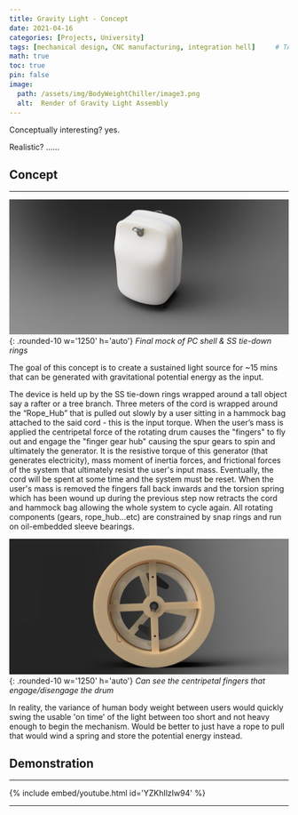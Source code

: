```yaml
---
title: Gravity Light - Concept 
date: 2021-04-16 
categories: [Projects, University]
tags: [mechanical design, CNC manufacturing, integration hell]     # TAG names should always be lowercase
math: true
toc: true
pin: false
image:
  path: /assets/img/BodyWeightChiller/image3.png
  alt:  Render of Gravity Light Assembly
---
```


Conceptually interesting? yes.


Realistic? ......


## Concept
___
![Mock up of BodyWeightChilla](/assets/img/BodyWeightChiller/image11.png){: .rounded-10 w='1250' h='auto'}
_Final mock of PC shell & SS tie-down rings_


The goal of this concept is to create a sustained light source for ~15 mins that can be generated with gravitational potential energy as the input.


The device is held up by the SS tie-down rings wrapped around a tall object say a rafter or a tree branch. Three meters of the cord is wrapped around the “Rope_Hub” that is pulled out slowly by a user sitting in a hammock bag attached to the said cord - this is the input torque. When the user’s mass is applied the centripetal force of the rotating drum causes the "fingers" to fly out and engage the "finger gear hub" causing the spur gears to spin and ultimately the generator. It is the resistive torque of this generator (that generates electricity), mass moment of inertia forces, and frictional forces of the system that ultimately resist the user's input mass. Eventually, the cord will be spent at some time and the system must be reset. When the user's mass is removed the fingers fall back inwards and the torsion spring which has been wound up during the previous step now retracts the cord and hammock bag allowing the whole system to cycle again. All rotating components (gears, rope_hub...etc) are constrained by snap rings and run on oil-embedded sleeve bearings.


![Finger Gear Assembly](/assets/img/BodyWeightChiller/image4.png){: .rounded-10 w='1250' h='auto'}
_Can see the centripetal fingers that engage/disengage the drum_


In reality, the variance of human body weight between users would quickly swing the usable 'on time' of the light between too short and not heavy enough to begin the mechanism. Would be better to just have a rope to pull that would wind a spring and store the potential energy instead.

## Demonstration
___
{% include embed/youtube.html id='YZKhIlzIw94' %}
___
